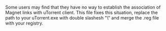 

Some users may find that they have no way to establish the association of Magnet links with uTorrent client. 
This file fixes this situation, replace the path to your uTorrent.exe with double slashesh "\\" and merge the .reg file with your registry.
